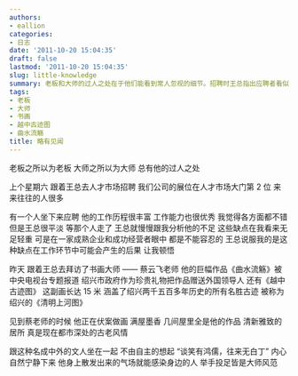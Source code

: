 ```yaml
---
authors:
- eallion
categories:
- 日志
date: '2011-10-20 15:04:35'
draft: false
lastmod: '2011-10-20 15:04:35'
slug: little-knowledge
summary: 老板和大师的过人之处在于他们能看到常人忽视的细节。招聘时王总指出应聘者看似微小的缺点可能引发严重后果，展现了成熟经营者的敏锐。拜访书画大师蔡云飞时，其作品的气韵和居所的雅致让人感受到深厚底蕴，举手投足间的大师风范自然感染他人。真正的卓越源于对细节的洞察与沉淀！
tags:
- 老板
- 大师
- 书画
- 越中古迹图
- 曲水流觞
title: 略有见闻
---
```

老板之所以为老板
大师之所以为大师
总有他的过人之处

上个星期六
跟着王总去人才市场招聘
我们公司的展位在人才市场大门第 2 位
来来往往的人很多

有一个人坐下来应聘
他的工作历程很丰富
工作能力也很优秀
我觉得各方面都不错
但是王总很平淡
等那个人走了
王总就慢慢跟我分析他的不足
这些缺点在我看来无足轻重
可是在一家成熟企业和成功经营者眼中
都是不能容忍的
王总说服我的是这种缺点在工作环节中可能会产生的后果
让我顿悟

昨天
跟着王总去拜访了书画大师 —— 蔡云飞老师
他的巨幅作品《曲水流觞》被中央电视台专题报道
绍兴市政府作为珍贵礼物把作品赠送外国领导人
还有《越中古迹图》
这副画长达 15 米
涵盖了绍兴两千五百多年历史的所有名胜古迹
被称为绍兴的《清明上河图》

见到蔡老师的时候
他正在伏案做画
满屋墨香
几间屋里全是他的作品
清新雅致的居所
真是现在都市深处的古老风情

跟这种名成中外的文人坐在一起
不由自主的想起 “谈笑有鸿儒，往来无白丁”
内心自然宁静下来
他身上散发出来的气场就能感染身边的人
举手投足皆是大师风范